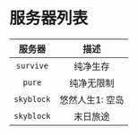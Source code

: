 ---
---

# 服务器列表

|   服务器   |      描述       |
| :--------: | :-------------: |
| `survive`  |    纯净生存     |
|   `pure`   |   纯净无限制    |
| `skyblock` | 悠然人生1: 空岛 |
| `skyblock` | 末日旅途 |
